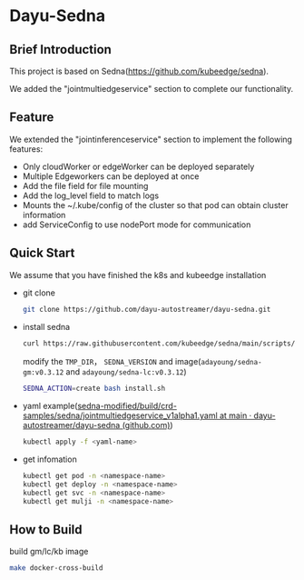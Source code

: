 # Dayu-Sedna

## Brief Introduction

This project is based on Sedna(https://github.com/kubeedge/sedna).

We added the "jointmultiedgeservice" section to complete our functionality.

## Feature

We extended the "jointinferenceservice" section to implement the following features:

- Only cloudWorker or edgeWorker can be deployed separately
- Multiple Edgeworkers can be deployed at once
- Add the file field for file mounting
- Add the log_level field to match logs
- Mounts the ~/.kube/config of the cluster so that pod can obtain cluster information
- add ServiceConfig to use nodePort mode for communication



## Quick Start

We assume that you have finished the k8s and kubeedge installation

- git clone

  ```sh
  git clone https://github.com/dayu-autostreamer/dayu-sedna.git
  ```

- install sedna

  ```sh
  curl https://raw.githubusercontent.com/kubeedge/sedna/main/scripts/installation/install.sh
  ```

  modify the `TMP_DIR`， `SEDNA_VERSION`  and image(`adayoung/sedna-gm:v0.3.12` and `adayoung/sedna-lc:v0.3.12`)

  ```sh
  SEDNA_ACTION=create bash install.sh
  ```

- yaml example([sedna-modified/build/crd-samples/sedna/jointmultiedgeservice_v1alpha1.yaml at main · dayu-autostreamer/dayu-sedna (github.com)](https://github.com/dayu-autostreamer/dayu-sedna/blob/main/build/crd-samples/sedna/jointmultiedgeservice_v1alpha1.yaml))

  ```sh
  kubectl apply -f <yaml-name>
  ```

- get infomation

  ```sh
  kubectl get pod -n <namespace-name>
  kubectl get deploy -n <namespace-name>
  kubectl get svc -n <namespace-name>
  kubectl get mulji -n <namespace-name>
  ```

## How to Build
build gm/lc/kb image
  ```sh
  make docker-cross-build
  ```